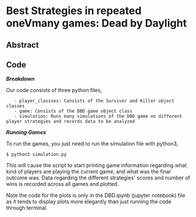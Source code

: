 # Best Strategies in repeated oneVmany games: Dead by Daylight


## Abstract



## Code

_**Breakdown**_

Our code consists of three python files,

       - player_classses: Consists of the Survivor and Killer object classes
       - game: Consists of the DBD game object class
       - simulation: Runs many simulations of the DBD game on different player strategies and records data to be analyzed
       
 _**Running Games**_
 
 To run the games, you just need to run the simulation file with python3,
 
 ```
 $ python3 simulation.py
 ```
 
 This will cause the script to start printing game information regarding what kind of players are playing the current game, and what was the final outcome was. Data regarding the different strategies' scores and number of wins is recorded across all games and plotted. 
 
 Note the code for the plots is only in the DBD.ipynb (jupyter notebook) file as it tends to display plots more elegantly than just running the code through terminal. 






                

